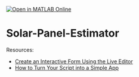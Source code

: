 [![Open in MATLAB Online](https://www.mathworks.com/images/responsive/global/open-in-matlab-online.svg)](https://matlab.mathworks.com/open/github/v1?repo=Tharikaa-Kumar/Solar-Panel-Estimator&file=/Solar%20Panel%20Estimator/SolarPanelEstimator.mlx)

# Solar-Panel-Estimator
Resources:
* [Create an Interactive Form Using the Live Editor](https://www.mathworks.com/help/matlab/matlab_prog/live-editor-to-create-interactive-form.html)
* [How to Turn Your Script into a Simple App](https://github.com/mathworks/how-to-turn-your-script-into-a-simple-app)
